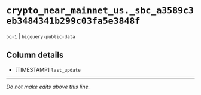 # `crypto_near_mainnet_us._sbc_a3589c3eb3484341b299c03fa5e3848f`
`bq-1` | `bigquery-public-data`

## Column details
* [TIMESTAMP] `last_update`

-------------------------------------------------------------------------------
*Do not make edits above this line.*
